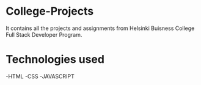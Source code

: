 # College-Projects
It contains all the projects and assignments from Helsinki Buisness College Full Stack Developer Program.

# Technologies used 
-HTML
-CSS
-JAVASCRIPT
